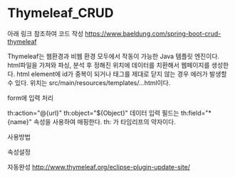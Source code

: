 # Thymeleaf_CRUD

아래 링크 참조하여 코드 작성
https://www.baeldung.com/spring-boot-crud-thymeleaf

Thymeleaf는 웹환경과 비웹 환경 모두에서 작동이 가능한 Java 템플릿 엔진이다.
html파일을 가져와 파싱, 분석 후 정해진 위치에 데이터를 치환해서 웹페이지를 생성한다.
html element에 id가 중복이 되거나 태그를 제대로 닫지 않는 경우 에러가 발생할 수 있다.
위치는 src/main/resources/templates/...html이다.

form에 입력 처리 
<form action="#" th:action="@{/saveStudent}" th:object="${student}" method="post">
th:action="@{url}"
th:object="${Object}"
데이터 입력 필드는 th:field="*{name}" 속성을 사용하여 매핑한다.
th: 가 타임리프의 약자이다.

사용방법
<html xmlns:th="http://www.thymeleaf.org"> 속성설정
  
자동완성
http://www.thymeleaf.org/eclipse-plugin-update-site/
